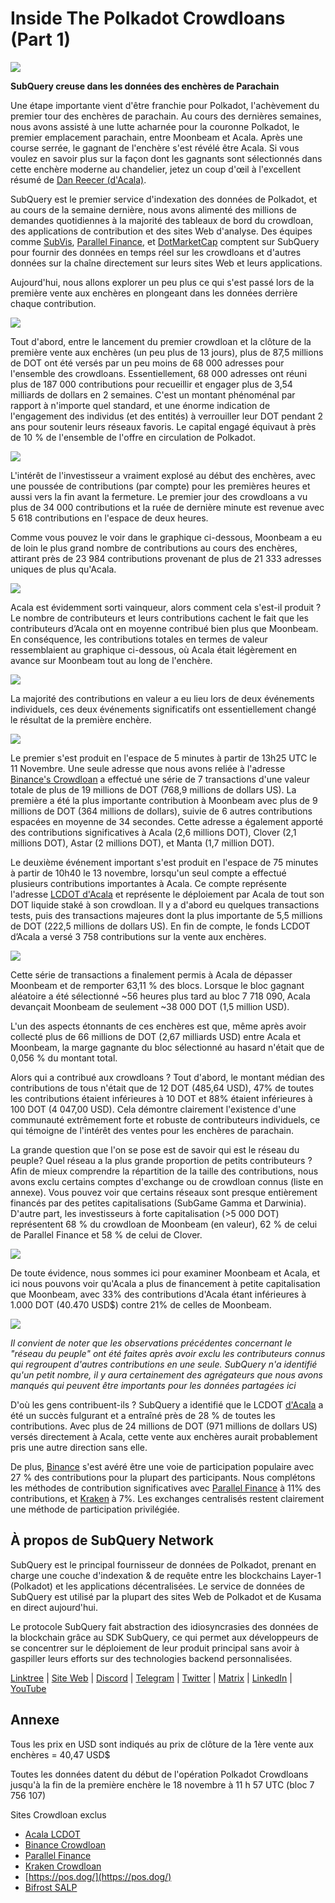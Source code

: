 # Inside The Polkadot Crowdloans (Part 1)

![](https://miro.medium.com/max/2400/1*JvR4YsstF6OHG3mTr_1Seg.png)

**SubQuery creuse dans les données des enchères de Parachain**

Une étape importante vient d'être franchie pour Polkadot, l'achèvement du premier tour des enchères de parachain. Au cours des dernières semaines, nous avons assisté à une lutte acharnée pour la couronne Polkadot, le premier emplacement parachain, entre Moonbeam et Acala. Après une course serrée, le gagnant de l'enchère s'est révélé être Acala. Si vous voulez en savoir plus sur la façon dont les gagnants sont sélectionnés dans cette enchère moderne au chandelier, jetez un coup d'œil à l'excellent résumé de [Dan Reecer (d'Acala)](https://twitter.com/danreecer_/status/1364646604024786949).

SubQuery est le premier service d'indexation des données de Polkadot, et au cours de la semaine dernière, nous avons alimenté des millions de demandes quotidiennes à la majorité des tableaux de bord du crowdloan, des applications de contribution et des sites Web d'analyse. Des équipes comme  [SubVis](https://www.subvis.io/),  [Parallel Finance](https://parallel.fi/), et  [DotMarketCap](https://dotmarketcap.com/)  comptent sur SubQuery pour fournir des données en temps réel sur les crowdloans et d'autres données sur la chaîne directement sur leurs sites Web et leurs applications.

Aujourd'hui, nous allons explorer un peu plus ce qui s'est passé lors de la première vente aux enchères en plongeant dans les données derrière chaque contribution.

![](https://miro.medium.com/max/2400/0*Pcp3KJvC5eyP2KQ3)

Tout d'abord, entre le lancement du premier crowdloan et la clôture de la première vente aux enchères (un peu plus de 13 jours), plus de 87,5 millions de DOT ont été versés par un peu moins de 68 000 adresses pour l'ensemble des crowdloans. Essentiellement, 68 000 adresses ont réuni plus de 187 000 contributions pour recueillir et engager plus de 3,54 milliards de dollars en 2 semaines. C'est un montant phénoménal par rapport à n'importe quel standard, et une énorme indication de l'engagement des individus (et des entités) à verrouiller leur DOT pendant 2 ans pour soutenir leurs réseaux favoris. Le capital engagé équivaut à près de 10 % de l'ensemble de l'offre en circulation de Polkadot.

![](https://miro.medium.com/max/2400/0*-ovBJnjxAKfeB81Y)

L'intérêt de l'investisseur a vraiment explosé au début des enchères, avec une poussée de contributions (par compte) pour les premières heures et aussi vers la fin avant la fermeture. Le premier jour des crowdloans a vu plus de 34 000 contributions et la ruée de dernière minute est revenue avec 5 618 contributions en l'espace de deux heures.

Comme vous pouvez le voir dans le graphique ci-dessous, Moonbeam a eu de loin le plus grand nombre de contributions au cours des enchères, attirant près de 23 984 contributions provenant de plus de 21 333 adresses uniques de plus qu'Acala.

![](https://miro.medium.com/max/2400/0*MSHfjnu7KmMvDmnY)

Acala est évidemment sorti vainqueur, alors comment cela s'est-il produit ? Le nombre de contributeurs et leurs contributions cachent le fait que les contributeurs d’Acala ont en moyenne contribué bien plus que Moonbeam. En conséquence, les contributions totales en termes de valeur ressemblaient au graphique ci-dessous, où Acala était légèrement en avance sur Moonbeam tout au long de l'enchère.

![](https://miro.medium.com/max/2400/0*YbV-ReqSwfimUsbO)

La majorité des contributions en valeur a eu lieu lors de deux événements individuels, ces deux événements significatifs ont essentiellement changé le résultat de la première enchère.

![](https://miro.medium.com/max/2400/0*jmRsZ7kxEYAWYaUq)

Le premier s'est produit en l'espace de 5 minutes à partir de 13h25 UTC le 11 Novembre. Une seule adresse que nous avons reliée à l'adresse [Binance's Crowdloan](https://www.binance.com/en/dotslot) a effectué une série de 7 transactions d'une valeur totale de plus de 19 millions de DOT (768,9 millions de dollars US). La première a été la plus importante contribution à Moonbeam avec plus de 9 millions de DOT (364 millions de dollars), suivie de 6 autres contributions espacées en moyenne de 34 secondes. Cette adresse a également apporté des contributions significatives à Acala (2,6 millions DOT), Clover (2,1 millions DOT), Astar (2 millions DOT), et Manta (1,7 million DOT).

Le deuxième événement important s'est produit en l'espace de 75 minutes à partir de 10h40 le 13 novembre, lorsqu'un seul compte a effectué plusieurs contributions importantes à Acala. Ce compte représente l'adresse  [LCDOT d'Acala](https://medium.com/acalanetwork/acala-liquid-crowdloan-dot-lcdot-launch-on-polkadot-f28d8f561157)  et représente le déploiement par Acala de tout son DOT liquide staké à son crowdloan. Il y a d'abord eu quelques transactions tests, puis des transactions majeures dont la plus importante de 5,5 millions de DOT (222,5 millions de dollars US). En fin de compte, le fonds LCDOT d’Acala a versé 3 758 contributions sur la vente aux enchères.

![](https://miro.medium.com/max/2400/0*GTJviXqhPmRIIf73)

Cette série de transactions a finalement permis à Acala de dépasser Moonbeam et de remporter 63,11 % des blocs. Lorsque le bloc gagnant aléatoire a été sélectionné ~56 heures plus tard au bloc 7 718 090, Acala devançait Moonbeam de seulement ~38 000 DOT (1,5 million USD).

L'un des aspects étonnants de ces enchères est que, même après avoir collecté plus de 66 millions de DOT (2,67 milliards USD) entre Acala et Moonbeam, la marge gagnante du bloc sélectionné au hasard n'était que de 0,056 % du montant total.

Alors qui a contribué aux crowdloans ? Tout d'abord, le montant médian des contributions de tous n'était que de 12 DOT (485,64 USD), 47% de toutes les contributions étaient inférieures à 10 DOT et 88% étaient inférieures à 100 DOT (4 047,00 USD). Cela démontre clairement l'existence d'une communauté extrêmement forte et robuste de contributeurs individuels, ce qui témoigne de l'intérêt des ventes pour les enchères de parachain.

La grande question que l'on se pose est de savoir qui est le réseau du peuple? Quel réseau a la plus grande proportion de petits contributeurs ? Afin de mieux comprendre la répartition de la taille des contributions, nous avons exclu certains comptes d'exchange ou de crowdloan connus (liste en annexe). Vous pouvez voir que certains réseaux sont presque entièrement financés par des petites capitalisations (SubGame Gamma et Darwinia). D'autre part, les investisseurs à forte capitalisation (>5 000 DOT) représentent 68 % du crowdloan de Moonbeam (en valeur), 62 % de celui de Parallel Finance et 58 % de celui de Clover.

![](https://miro.medium.com/max/2400/0*ztRnFrVfJ2aTlMiU)

De toute évidence, nous sommes ici pour examiner Moonbeam et Acala, et ici nous pouvons voir qu'Acala a plus de financement à petite capitalisation que Moonbeam, avec 33% des contributions d'Acala étant inférieures à 1.000 DOT (40.470 USD$) contre 21% de celles de Moonbeam.

![](https://miro.medium.com/max/2400/0*ge-2XDPgddj-J07V)

_Il convient de noter que les observations précédentes concernant le "réseau du peuple" ont été faites après avoir exclu les contributeurs connus qui regroupent d'autres contributions en une seule. SubQuery n'a identifié qu'un petit nombre, il y aura certainement des agrégateurs que nous avons manqués qui peuvent être importants pour les données partagées ici_

D'où les gens contribuent-ils ? SubQuery a identifié que le LCDOT  [d'Acala](https://medium.com/acalanetwork/acala-liquid-crowdloan-dot-lcdot-launch-on-polkadot-f28d8f561157)  a été un succès fulgurant et a entraîné près de 28 % de toutes les contributions. Avec plus de 24 millions de DOT (971 millions de dollars US) versés directement à Acala, cette vente aux enchères aurait probablement pris une autre direction sans elle.

De plus,  [Binance](https://www.binance.com/en/dotslot)  s'est avéré être une voie de participation populaire avec 27 % des contributions pour la plupart des participants. Nous complétons les méthodes de contribution significatives avec  [Parallel Finance](https://crowdloan.parallel.fi/#/auction/polkadot)  à 11% des contributions, et  [Kraken](https://www.kraken.com/learn/parachain-auctions)  à 7%. Les exchanges centralisés restent clairement une méthode de participation privilégiée.

## À propos de SubQuery Network

SubQuery est le principal fournisseur de données de Polkadot, prenant en charge une couche d'indexation & de requête entre les blockchains Layer-1 (Polkadot) et les applications décentralisées. Le service de données de SubQuery est utilisé par la plupart des sites Web de Polkadot et de Kusama en direct aujourd'hui.

Le protocole SubQuery fait abstraction des idiosyncrasies des données de la blockchain grâce au SDK SubQuery, ce qui permet aux développeurs de se concentrer sur le déploiement de leur produit principal sans avoir à gaspiller leurs efforts sur des technologies backend personnalisées.

​​​​[Linktree](https://linktr.ee/subquerynetwork)  |  [Site Web](https://subquery.network/)  |  [Discord](https://discord.com/invite/78zg8aBSMG)  |  [Telegram](https://t.me/subquerynetwork)  |  [Twitter](https://twitter.com/subquerynetwork)  |  [Matrix](https://matrix.to/#/#subquery:matrix.org)  |  [LinkedIn](https://www.linkedin.com/company/subquery)  |  [YouTube](https://www.youtube.com/channel/UCi1a6NUUjegcLHDFLr7CqLw)

## Annexe

Tous les prix en USD sont indiqués au prix de clôture de la 1ère vente aux enchères = 40,47 USD$

Toutes les données datent du début de l'opération Polkadot Crowdloans jusqu'à la fin de la première enchère le 18 novembre à 11 h 57 UTC (bloc 7 756 107)

Sites Crowdloan exclus

-   [Acala LCDOT](https://medium.com/acalanetwork/acala-liquid-crowdloan-dot-lcdot-launch-on-polkadot-f28d8f561157)
-   [Binance Crowdloan](https://www.binance.com/en/dotslot)
-   [Parallel Finance](https://crowdloan.parallel.fi/#/auction/polkadot)
-   [Kraken Crowdloan](https://www.kraken.com/learn/parachain-auctions)
-   [https://pos.dog/](https://pos.dog/)
-   [Bifrost SALP](https://medium.com/bifrost-finance/bifrost-announces-slot-auction-liquidity-protocol-salp-weekly-report-51-57a7f69aad34)
